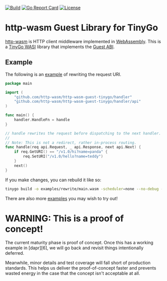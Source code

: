 [![Build](https://github.com/http-wasm/http-wasm-guest-tinygo/workflows/build/badge.svg)](https://github.com/http-wasm/http-wasm-guest-tinygo)
[![Go Report Card](https://goreportcard.com/badge/github.com/http-wasm/http-wasm-guest-tinygo)](https://goreportcard.com/report/github.com/http-wasm/http-wasm-guest-tinygo)
[![License](https://img.shields.io/badge/license-Apache%202.0-blue.svg)](LICENSE)

# http-wasm Guest Library for TinyGo

[http-wasm][1] is HTTP client middleware implemented in [WebAssembly][2].
This is a [TinyGo WASI][3] library that implements the [Guest ABI][4].

## Example
The following is an [example](examples/rewrite) of rewriting the request URI.

```go
package main

import (
	"github.com/http-wasm/http-wasm-guest-tinygo/handler"
	"github.com/http-wasm/http-wasm-guest-tinygo/handler/api"
)

func main() {
	handler.HandleFn = handle
}

// handle rewrites the request before dispatching to the next handler.
//
// Note: This is not a redirect, rather in-process routing.
func handle(req api.Request, _ api.Response, next api.Next) {
	if req.GetURI() == "/v1.0/hi?name=panda" {
		req.SetURI("/v1.0/hello?name=teddy")
	}
	next()
}
```

If you make changes, you can rebuild it like so:
```sh
tinygo build -o examples/rewrite/main.wasm -scheduler=none --no-debug -target=wasi examples/rewrite/main.go
```

There are also more [examples](examples) you may wish to try out!

# WARNING: This is a proof of concept!

The current maturity phase is proof of concept. Once this has a working example
in [dapr][6], we will go back and revisit things intentionally deferred.

Meanwhile, minor details and test coverage will fall short of production
standards. This helps us deliver the proof-of-concept faster and prevents
wasted energy in the case that the concept isn't acceptable at all.

[1]: https://github.com/http-wasm
[2]: https://webassembly.org/
[3]: https://wazero.io/languages/tinygo/
[4]: https://github.com/http-wasm/http-wasm-abi
[5]: https://github.com/http-wasm/components-contrib/
